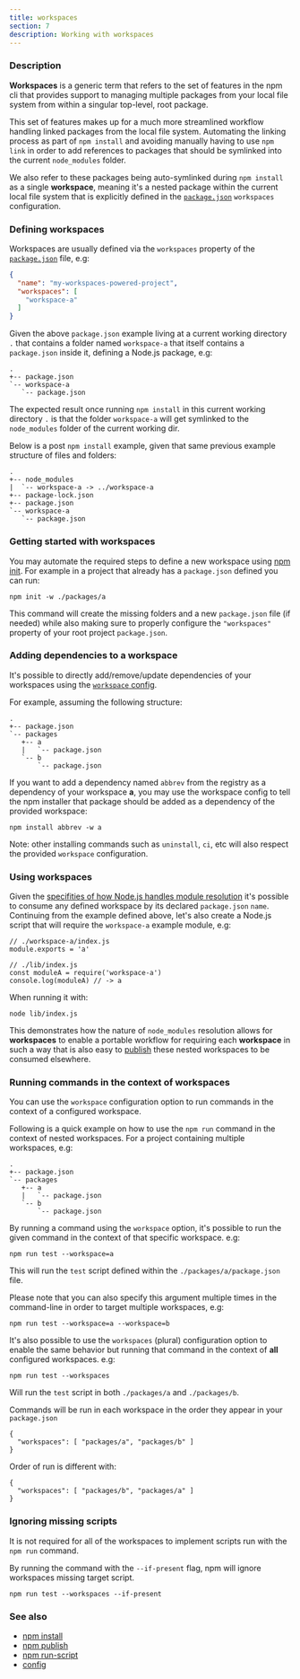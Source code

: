 ```yaml
---
title: workspaces
section: 7
description: Working with workspaces
---
```


### Description

**Workspaces** is a generic term that refers to the set of features in the
npm cli that provides support to managing multiple packages from your local
file system from within a singular top-level, root package.

This set of features makes up for a much more streamlined workflow handling
linked packages from the local file system. Automating the linking process
as part of `npm install` and avoiding manually having to use `npm link` in
order to add references to packages that should be symlinked into the current
`node_modules` folder.

We also refer to these packages being auto-symlinked during `npm install` as a
single **workspace**, meaning it's a nested package within the current local
file system that is explicitly defined in the [`package.json`](/configuring-npm/package-json#workspaces)
`workspaces` configuration.

### Defining workspaces

Workspaces are usually defined via the `workspaces` property of the
[`package.json`](/configuring-npm/package-json#workspaces) file, e.g:

```json
{
  "name": "my-workspaces-powered-project",
  "workspaces": [
    "workspace-a"
  ]
}
```

Given the above `package.json` example living at a current working
directory `.` that contains a folder named `workspace-a` that itself contains
a `package.json` inside it, defining a Node.js package, e.g:

```
.
+-- package.json
`-- workspace-a
   `-- package.json
```

The expected result once running `npm install` in this current working
directory `.` is that the folder `workspace-a` will get symlinked to the
`node_modules` folder of the current working dir.

Below is a post `npm install` example, given that same previous example
structure of files and folders:

```
.
+-- node_modules
|  `-- workspace-a -> ../workspace-a
+-- package-lock.json
+-- package.json
`-- workspace-a
   `-- package.json
```

### Getting started with workspaces

You may automate the required steps to define a new workspace using
[npm init](/commands/npm-init). For example in a project that already has a
`package.json` defined you can run:

```
npm init -w ./packages/a
```

This command will create the missing folders and a new `package.json`
file (if needed) while also making sure to properly configure the
`"workspaces"` property of your root project `package.json`.

### Adding dependencies to a workspace

It's possible to directly add/remove/update dependencies of your workspaces
using the [`workspace` config](/using-npm/config#workspace).

For example, assuming the following structure:

```
.
+-- package.json
`-- packages
   +-- a
   |   `-- package.json
   `-- b
       `-- package.json
```

If you want to add a dependency named `abbrev` from the registry as a
dependency of your workspace **a**, you may use the workspace config to tell
the npm installer that package should be added as a dependency of the provided
workspace:

```
npm install abbrev -w a
```

Note: other installing commands such as `uninstall`, `ci`, etc will also
respect the provided `workspace` configuration.

### Using workspaces

Given the [specifities of how Node.js handles module resolution](https://nodejs.org/dist/latest-v14.x/docs/api/modules.html#modules_all_together) it's possible to consume any defined workspace
by its declared `package.json` `name`. Continuing from the example defined
above, let's also create a Node.js script that will require the `workspace-a`
example module, e.g:

```
// ./workspace-a/index.js
module.exports = 'a'

// ./lib/index.js
const moduleA = require('workspace-a')
console.log(moduleA) // -> a
```

When running it with:

`node lib/index.js`

This demonstrates how the nature of `node_modules` resolution allows for
**workspaces** to enable a portable workflow for requiring each **workspace**
in such a way that is also easy to [publish](/commands/npm-publish) these
nested workspaces to be consumed elsewhere.

### Running commands in the context of workspaces

You can use the `workspace` configuration option to run commands in the context
of a configured workspace.

Following is a quick example on how to use the `npm run` command in the context
of nested workspaces. For a project containing multiple workspaces, e.g:

```
.
+-- package.json
`-- packages
   +-- a
   |   `-- package.json
   `-- b
       `-- package.json
```

By running a command using the `workspace` option, it's possible to run the
given command in the context of that specific workspace. e.g:

```
npm run test --workspace=a
```

This will run the `test` script defined within the
`./packages/a/package.json` file.

Please note that you can also specify this argument multiple times in the
command-line in order to target multiple workspaces, e.g:

```
npm run test --workspace=a --workspace=b
```

It's also possible to use the `workspaces` (plural) configuration option to
enable the same behavior but running that command in the context of **all**
configured workspaces. e.g:

```
npm run test --workspaces
```

Will run the `test` script in both `./packages/a` and `./packages/b`.

Commands will be run in each workspace in the order they appear in your `package.json`

```
{
  "workspaces": [ "packages/a", "packages/b" ]
}
```

Order of run is different with:

```
{
  "workspaces": [ "packages/b", "packages/a" ]
}
```

### Ignoring missing scripts

It is not required for all of the workspaces to implement scripts run with the `npm run` command.

By running the command with the `--if-present` flag, npm will ignore workspaces missing target script.

```
npm run test --workspaces --if-present
```

### See also

* [npm install](/commands/npm-install)
* [npm publish](/commands/npm-publish)
* [npm run-script](/commands/npm-run-script)
* [config](/using-npm/config)

